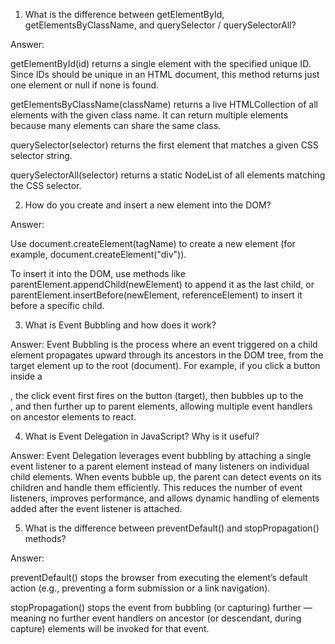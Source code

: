 1. What is the difference between getElementById, getElementsByClassName, and querySelector / querySelectorAll?

Answer:

getElementById(id) returns a single element with the specified unique ID. Since IDs should be unique in an HTML document, this method returns just one element or null if none is found.

getElementsByClassName(className) returns a live HTMLCollection of all elements with the given class name. It can return multiple elements because many elements can share the same class.

querySelector(selector) returns the first element that matches a given CSS selector string.

querySelectorAll(selector) returns a static NodeList of all elements matching the CSS selector.

2. How do you create and insert a new element into the DOM?

Answer:

Use document.createElement(tagName) to create a new element (for example, document.createElement("div")).

To insert it into the DOM, use methods like parentElement.appendChild(newElement) to append it as the last child, or parentElement.insertBefore(newElement, referenceElement) to insert it before a specific child.

3. What is Event Bubbling and how does it work?

Answer:
Event Bubbling is the process where an event triggered on a child element propagates upward through its ancestors in the DOM tree, from the target element up to the root (document). For example, if you click a button inside a <div>, the click event first fires on the button (target), then bubbles up to the <div>, and then further up to parent elements, allowing multiple event handlers on ancestor elements to react.

4. What is Event Delegation in JavaScript? Why is it useful?

Answer:
Event Delegation leverages event bubbling by attaching a single event listener to a parent element instead of many listeners on individual child elements. When events bubble up, the parent can detect events on its children and handle them efficiently. This reduces the number of event listeners, improves performance, and allows dynamic handling of elements added after the event listener is attached.

5. What is the difference between preventDefault() and stopPropagation() methods?

Answer:

preventDefault() stops the browser from executing the element’s default action (e.g., preventing a form submission or a link navigation).

stopPropagation() stops the event from bubbling (or capturing) further — meaning no further event handlers on ancestor (or descendant, during capture) elements will be invoked for that event.